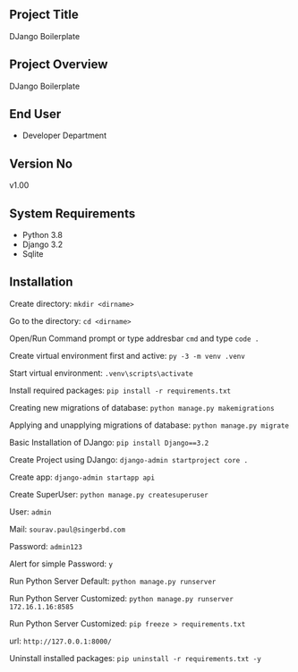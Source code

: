 ## Project Title

DJango Boilerplate

## Project Overview

DJango Boilerplate

## End User

- Developer Department

## Version No

v1.00

## System Requirements

- Python 3.8
- Django 3.2
- Sqlite

## Installation

Create directory: `mkdir <dirname>`

Go to the directory: `cd <dirname>`

Open/Run Command prompt or type addresbar `cmd` and type `code .`

Create virtual environment first and active: `py -3 -m venv .venv`

Start virtual environment: `.venv\scripts\activate`

Install required packages: `pip install -r requirements.txt`

Creating new migrations of database: `python manage.py makemigrations`

Applying and unapplying migrations of database: `python manage.py migrate`

Basic Installation of DJango: `pip install Django==3.2`

Create Project using DJango: `django-admin startproject core .`

Create app: `django-admin startapp api`

Create SuperUser: `python manage.py createsuperuser`

User: `admin`

Mail: `sourav.paul@singerbd.com`

Password: `admin123`

Alert for simple Password: `y`

Run Python Server Default: `python manage.py runserver`

Run Python Server Customized: `python manage.py runserver 172.16.1.16:8585`

Run Python Server Customized: `pip freeze > requirements.txt`

url: `http://127.0.0.1:8000/`

Uninstall installed packages: `pip uninstall -r requirements.txt -y`
